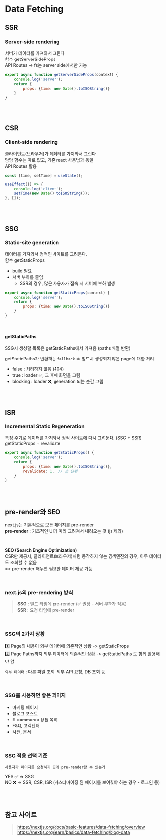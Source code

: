 # Data Fetching

## SSR

### Server-side rendering

서버가 데이터를 가져와서 그린다  
함수 getServerSideProps  
API Routes -> fs는 server side에서만 가능

```javascript
export async function getServerSideProps(context) {
    console.log('server');
    return {
        props: {time: new Date().toISOString()}
    }
}
```

<br><br>

## CSR

### Client-side rendering

클라이언트(브라우저)가 데이터를 가져와서 그린다  
담당 함수는 따로 없고, 기존 react 사용법과 동일  
API Routes 활용

```javascript
const [time, setTime] = useState();

useEffect(() => {
    console.log('client');
    setTime(new Date().toISOString());
}, []);
```

<br><br>

## SSG

### Static-site generation

데이터를 가져와서 정적인 사이트를 그려둔다.     
함수 getStaticProps

* build 필요
* 서버 부하를 줄임
    * SSR의 경우, 많은 사용자가 접속 시 서버에 부하 발생

```javascript
export async function getStaticProps(context) {
    console.log('server');
    return {
        props: {time: new Date().toISOString()}
    }
}
```

<br>

#### getStaticPaths
SSG시 생성할 목록은 getStaticPaths에서 가져옴 (paths 배열 반환)   

getStaticPaths가 반환하는 `fallback` => 빌드시 생성되지 않은 page에 대한 처리

*  false : 처리하지 않음 (404)
* true : loader ✅, 그 후에 화면을 그림 
* blocking : loader ❌, generation 되는 순간 그림

<br><br>

## ISR

### Incremental Static Regeneration

특정 주기로 데이터를 가져와서 정적 사이트에 다시 그려둔다. (SSG + SSR)  
getStaticProps + revalidate

```javascript
export async function getStaticProps() {
    console.log('server');
    return {
        props: {time: new Date().toISOString()},
        revalidate: 1,  // 초 단위
    }
}
```

<br><br>

## pre-render와 SEO

next.js는 기본적으로 모든 페이지를 pre-render  
**pre-render** : 기초적인 UI가 미리 그려져서 내려오는 것 (js 제외)

<br>

**SEO (Search Engine Optimization)**  
CSR만 제공시, 클라이언트(브라우저)처럼 동작하지 않는 검색엔진의 경우, 아무 데이터도 조회할 수 없음  
=> pre-render 해두면 필요한 데이터 제공 가능

<br>

### next.js의 pre-rendering 방식

> **SSG** : 빌드 타임에 pre-render (✅ 권장 - 서버 부하가 적음)  
> **SSR** : 요청 타임에 pre-render

<br>

### SSG의 2가지 상황
1️⃣ Page의 내용이 외부 데이터에 의존적인 상황 -> getStaticProps  
2️⃣ Page Paths까지 외부 데이터에 의존적인 상황 -> getStaticPaths 도 함께 활용해야 함  

`외부 데이터` : 다른 파일 조회, 외부 API 요청, DB 조회 등

<br>

### SSG를 사용하면 좋은 페이지

* 마케팅 페이지
* 블로그 포스트
* E-commerce 상품 목록
* F&Q, 고객센터 
* 사전, 문서

<br>

### SSG 적용 선택 기준

`사용자가 페이지를 요청하기 전에 pre-render할 수 있는가`  <br>

YES ✅ => SSG  
NO ❌ => SSR, CSR, ISR (커스터마이징 된 페이지를 보여줘야 하는 경우 - 로그인 등)

<br><br>

## 참고 사이트

> https://nextjs.org/docs/basic-features/data-fetching/overview  
> https://nextjs.org/learn/basics/data-fetching/blog-data
